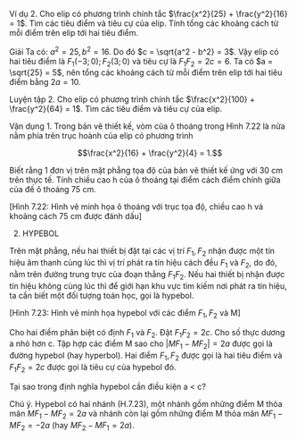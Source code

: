 Ví dụ 2. Cho elip có phương trình chính tắc $\frac{x^2}{25} + \frac{y^2}{16} = 1$. Tìm các tiêu điểm và tiêu cự của elip. Tính tổng các khoảng cách từ mỗi điểm trên elip tới hai tiêu điểm.

Giải
Ta có: $a^2 = 25, b^2 = 16$. Do đó $c = \sqrt{a^2 - b^2} = 3$. Vậy elip có hai tiêu điểm là $F_1(-3;0); F_2(3;0)$ và tiêu cự là $F_1F_2 = 2c = 6$. Ta có $a = \sqrt{25} = 5$, nên tổng các khoảng cách từ mỗi điểm trên elip tới hai tiêu điểm bằng $2a = 10$.

Luyện tập 2. Cho elip có phương trình chính tắc $\frac{x^2}{100} + \frac{y^2}{64} = 1$. Tìm các tiêu điểm và tiêu cự của elip.

Vận dụng 1. Trong bản vẽ thiết kế, vòm của ô thoáng trong Hình 7.22 là nửa nằm phía trên trục hoành của elip có phương trình

$$\frac{x^2}{16} + \frac{y^2}{4} = 1.$$

Biết rằng 1 đơn vị trên mặt phẳng tọa độ của bản vẽ thiết kế ứng với 30 cm trên thực tế. Tính chiều cao h của ô thoáng tại điểm cách điểm chính giữa của đế ô thoáng 75 cm.

[Hình 7.22: Hình vẽ minh họa ô thoáng với trục tọa độ, chiều cao h và khoảng cách 75 cm được đánh dấu]

2. HYPEBOL

Trên mặt phẳng, nếu hai thiết bị đặt tại các vị trí $F_1, F_2$ nhận được một tín hiệu âm thanh cùng lúc thì vị trí phát ra tín hiệu cách đều $F_1$ và $F_2$, do đó, nằm trên đường trung trực của đoạn thẳng $F_1F_2$. Nếu hai thiết bị nhận được tín hiệu không cùng lúc thì để giới hạn khu vực tìm kiếm nơi phát ra tín hiệu, ta cần biết một đối tượng toán học, gọi là hypebol.

[Hình 7.23: Hình vẽ minh họa hypebol với các điểm $F_1, F_2$ và M]

Cho hai điểm phân biệt có định $F_1$ và $F_2$. Đặt $F_1F_2 = 2c$. Cho số thực dương a nhỏ hơn c. Tập hợp các điểm M sao cho $|MF_1 - MF_2| = 2a$ được gọi là đường hypebol (hay hyperbol). Hai điểm $F_1, F_2$ được gọi là hai tiêu điểm và $F_1F_2 = 2c$ được gọi là tiêu cự của hypebol đó.

Tại sao trong định nghĩa hypebol cần điều kiện a < c?

Chú ý. Hypebol có hai nhánh (H.7.23), một nhánh gồm những điểm M thỏa mãn $MF_1 - MF_2 = 2a$ và nhánh còn lại gồm những điểm M thỏa mãn $MF_1 - MF_2 = -2a$ (hay $MF_2 - MF_1 = 2a$).